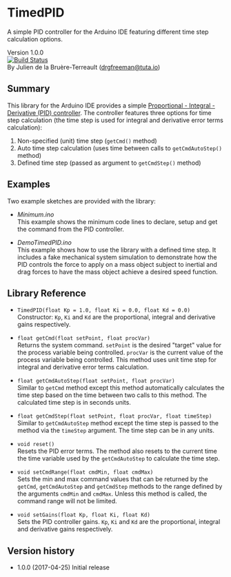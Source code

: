 # TimedPID
A simple PID controller for the Arduino IDE featuring different time step calculation options.

Version 1.0.0  
[![Build Status](https://travis-ci.org/DrGFreeman/TimedPID.svg?branch=master)](https://travis-ci.org/DrGFreeman/TimedPID)  
By Julien de la Bruère-Terreault (drgfreeman@tuta.io)

## Summary

This library for the Arduino IDE provides a simple [Proportional - Integral - Derivative (PID) controller](https://en.wikipedia.org/wiki/PID_controller). The controller features three options for time step calculation (the time step is used for integral and derivative error terms calculation):

1. Non-specified (unit) time step (`getCmd()` method)
1. Auto time step calculation (uses time between calls to `getCmdAutoStep()` method)
1. Defined time step (passed as argument to `getCmdStep()` method)

## Examples
Two example sketches are provided with the library:
* _Minimum.ino_  
This example shows the minimum code lines to declare, setup and get the command from the PID controller.

* _DemoTimedPID.ino_  
This example shows how to use the library with a defined time step. It includes a fake mechanical system simulation to demonstrate how the PID controls the force to apply on a mass object subject to inertial and drag forces to have the mass object achieve a desired speed function.

## Library Reference
* `TimedPID(float Kp = 1.0, float Ki = 0.0, float Kd = 0.0)`  
Constructor: `Kp`, `Ki` and `Kd` are the proportional, integral and derivative gains respectively.

* `float getCmd(float setPoint, float procVar)`  
Returns the system command. `setPoint` is the desired "target" value for the process variable being controlled. `procVar` is the current value of the process variable being controlled. This method uses unit time step for integral and derivative error terms calculation.

* `float getCmdAutoStep(float setPoint, float procVar)`  
Similar to `getCmd` method except this method automatically calculates the time step based on the time between two calls to this method. The calculated time step is in seconds units.

* `float getCmdStep(float setPoint, float procVar, float timeStep)`  
Similar to `getCmdAutoStep` method except the time step is passed to the method via the `timeStep` argument. The time step can be in any units.

* `void reset()`  
Resets the PID error terms. The method also resets to the current time the time variable used by the `getCmdAutoStep` to calculate the time step.

* `void setCmdRange(float cmdMin, float cmdMax)`  
Sets the min and max command values that can be returned by the `getCmd`, `getCmdAutoStep` and `getCmdStep` methods to the range defined by the arguments `cmdMin` and `cmdMax`. Unless this method is called, the command range will not be limited.

* `void setGains(float Kp, float Ki, float Kd)`  
Sets the PID controller gains. `Kp`, `Ki` and `Kd` are the proportional, integral and derivative gains respectively.

## Version history

* 1.0.0 (2017-04-25) Initial release
